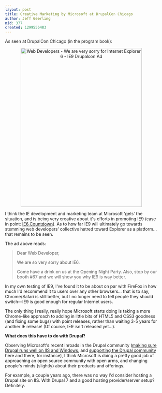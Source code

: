 ```yaml
---
layout: post
title: Creative Marketing by Microsoft at DrupalCon Chicago
author: Jeff Geerling
nid: 377
created: 1299555483
---
```

<p style="text-align: left;">As seen at DrupalCon Chicago (in the program book):</p><p style="text-align: center;"><img src="http://www.opensourcecatholic.com/sites/opensourcecatholic.com/files/user-uploads/oscatholic/ie9-microsoft-web-developer-sorry-ad.jpg" alt="Web Developers - We are very sorry for Internet Explorer 6 - IE9 Drupalcon Ad" width="400" height="525" /></p><p>I think the IE development and marketing team at Microsoft 'gets' the situation, and is being very creative about it's efforts in promoting IE9 (case in point: <a href="http://ie6countdown.com/">IE6 Countdown</a>). As to how far IE9 will ultimately go towards stemming web developers' collective hatred toward Explorer as a platform... that remains to be seen.</p><p>The ad above reads:</p><blockquote><p>Dear Web Developer,</p><p>We are so very sorry about IE6.</p><p>Come have a drink on us at the Opening Night Party. Also, stop by our booth #67 and we will show you why IE9 is way better.</p></blockquote><p>In my own testing of IE9, I've found it to be about on par with FireFox in how much I'd recommend it to users over any other browsers... that is to say, Chrome/Safari is still better, but I no longer need to tell people they should switch—IE9 is good enough for regular Internet users.</p><p>The only thing I really, really hope Microsoft starts doing is taking a more Chrome-like approach to adding in little bits of HTML5 and CSS3 goodness (and fixing some bugs) with point releases, rather than waiting 3-5 years for another IE release! (Of course, IE9 isn't released yet...).</p><p><strong>What does this have to do with Drupal?</strong></p><p>Observing Microsoft's recent inroads in the Drupal community (<a href="http://www.microsoft.com/web/drupal">making sure Drupal runs well on IIS and Windows</a>, and <a href="http://acquia.com/blog/microsoft-promoting-drupal">supporting the Drupal community</a> here and there, for instance), I think Microsoft is doing a pretty good job of approaching an open source community with open arms, and changing people's minds (slightly) about their products and offerings.</p><p>For example, a couple years ago, there was no way I'd consider hosting a Drupal site on IIS. With Drupal 7 and a good hosting provider/server setup? Definitely.</p>
